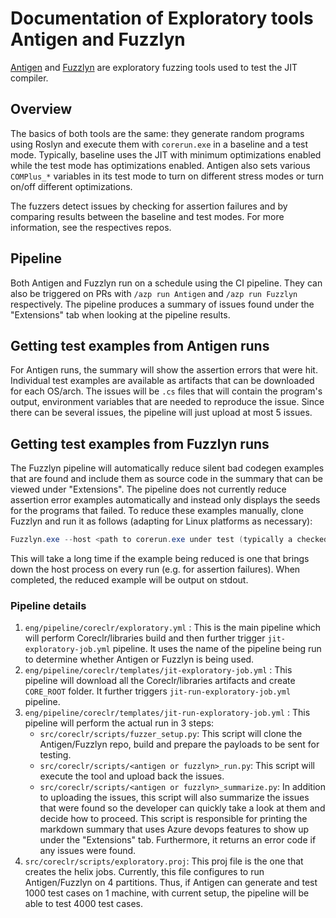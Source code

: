 # Documentation of Exploratory tools Antigen and Fuzzlyn

[Antigen](https://github.com/kunalspathak/antigen) and [Fuzzlyn](https://github.com/jakobbotsch/Fuzzlyn) are exploratory fuzzing tools used to test the JIT compiler.

## Overview

The basics of both tools are the same: they generate random programs using Roslyn and execute them with `corerun.exe` in a baseline and a test mode.
Typically, baseline uses the JIT with minimum optimizations enabled while the test mode has optimizations enabled.
Antigen also sets various `COMPlus_*` variables in its test mode to turn on different stress modes or turn on/off different optimizations.

The fuzzers detect issues by checking for assertion failures and by comparing results between the baseline and test modes.
For more information, see the respectives repos.

## Pipeline

Both Antigen and Fuzzlyn run on a schedule using the CI pipeline. They can also be triggered on PRs with `/azp run Antigen` and `/azp run Fuzzlyn` respectively.
The pipeline produces a summary of issues found under the "Extensions" tab when looking at the pipeline results.

## Getting test examples from Antigen runs

For Antigen runs, the summary will show the assertion errors that were hit.
Individual test examples are available as artifacts that can be downloaded for each OS/arch.
The issues will be `.cs` files that will contain the program's output, environment variables that are needed to reproduce the issue.
Since there can be several issues, the pipeline will just upload at most 5 issues.

## Getting test examples from Fuzzlyn runs

The Fuzzlyn pipeline will automatically reduce silent bad codegen examples that are found and include them as source code in the summary that can be viewed under "Extensions".
The pipeline does not currently reduce assertion error examples automatically and instead only displays the seeds for the programs that failed.
To reduce these examples manually, clone Fuzzlyn and run it as follows (adapting for Linux platforms as necessary):
```powershell
Fuzzlyn.exe --host <path to corerun.exe under test (typically a checked build)> --reduce --seed <seed from the summary>
```
This will take a long time if the example being reduced is one that brings down the host process on every run (e.g. for assertion failures).
When completed, the reduced example will be output on stdout.

### Pipeline details

1. `eng/pipeline/coreclr/exploratory.yml` : This is the main pipeline which will perform Coreclr/libraries build and then further trigger `jit-exploratory-job.yml` pipeline.
    It uses the name of the pipeline being run to determine whether Antigen or Fuzzlyn is being used.
1. `eng/pipeline/coreclr/templates/jit-exploratory-job.yml` : This pipeline will download all the Coreclr/libraries artifacts and create `CORE_ROOT` folder. It further triggers `jit-run-exploratory-job.yml`  pipeline.
1. `eng/pipeline/coreclr/templates/jit-run-exploratory-job.yml` : This pipeline will perform the actual run in 3 steps:
   * `src/coreclr/scripts/fuzzer_setup.py`: This script will clone the Antigen/Fuzzlyn repo, build and prepare the payloads to be sent for testing.
   * `src/coreclr/scripts/<antigen or fuzzlyn>_run.py`: This script will execute the tool and upload back the issues.
   * `src/coreclr/scripts/<antigen or fuzzlyn>_summarize.py`: In addition to uploading the issues, this script will also summarize the issues that were found so the developer can quickly take a look at them and decide how to proceed.
   This script is responsible for printing the markdown summary that uses Azure devops features to show up under the "Extensions" tab.
   Furthermore, it returns an error code if any issues were found.
1. `src/coreclr/scripts/exploratory.proj`: This proj file is the one that creates the helix jobs. Currently, this file configures to run Antigen/Fuzzlyn on 4 partitions.
    Thus, if Antigen can generate and test 1000 test cases on 1 machine, with current setup, the pipeline will be able to test 4000 test cases.